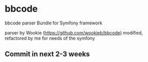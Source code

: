 # bbcode
bbcode parser Bundle for Symfony framework

parser by Wookie (https://github.com/wookieb/bbcode)
modified, refactored by me for needs of the symfony


## Commit in next 2-3 weeks
